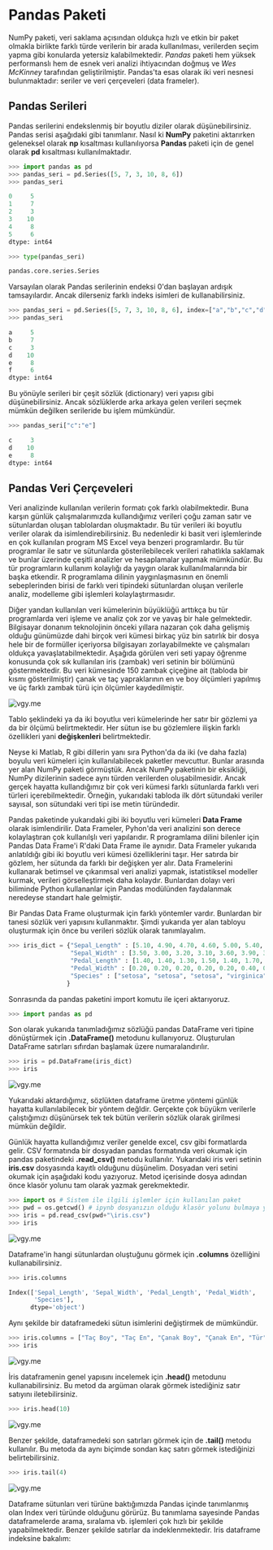 # Pandas Paketi

NumPy paketi, veri saklama açısından oldukça hızlı ve etkin bir paket olmakla birlikte farklı türde verilerin bir arada kullanılması, verilerden seçim yapma gibi konularda yetersiz kalabilmektedir. _Pandas_ paketi hem yüksek performanslı hem de esnek veri analizi ihtiyacından doğmuş ve _Wes McKinney_ tarafından geliştirilmiştir. Pandas'ta esas olarak iki veri nesnesi bulunmaktadır: seriler ve veri çerçeveleri (data frameler).

## Pandas Serileri

Pandas serilerini endekslenmiş bir boyutlu diziler olarak düşünebilirsiniz. Pandas serisi aşağıdaki gibi tanımlanır. Nasıl ki __NumPy__ paketini aktarırken geleneksel olarak __np__ kısaltması kullanılıyorsa __Pandas__ paketi için de genel olarak __pd__ kısaltması kullanılmaktadır.

```python
>>> import pandas as pd
>>> pandas_seri = pd.Series([5, 7, 3, 10, 8, 6])
>>> pandas_seri

0     5
1     7
2     3
3    10
4     8
5     6
dtype: int64

>>> type(pandas_seri)

pandas.core.series.Series
```

Varsayılan olarak Pandas serilerinin endeksi 0'dan başlayan ardışık tamsayılardır. Ancak dilerseniz farklı indeks isimleri de kullanabilirsiniz.

```python
>>> pandas_seri = pd.Series([5, 7, 3, 10, 8, 6], index=["a","b","c","d","e","f"])
>>> pandas_seri

a     5
b     7
c     3
d    10
e     8
f     6
dtype: int64
```

Bu yönüyle serileri bir çeşit sözlük (dictionary) veri yapısı gibi düşünebilirsiniz. Ancak sözlüklerde arka arkaya gelen verileri seçmek mümkün değilken serileride bu işlem mümkündür.

```python
>>> pandas_seri["c":"e"]

c     3
d    10
e     8
dtype: int64
```

## Pandas Veri Çerçeveleri

Veri analizinde kullanılan verilerin formatı çok farklı olabilmektedir. Buna karşın günlük çalışmalarımızda kullandığımız verileri çoğu zaman satır ve sütunlardan oluşan tablolardan oluşmaktadır. Bu tür verileri iki boyutlu veriler olarak da isimlendirebilirsiniz. Bu nedenledir ki basit veri işlemlerinde en çok kullanılan program MS Excel veya benzeri programlardır. Bu tür programlar ile satır ve sütunlarda gösterilebilecek verileri rahatlıkla saklamak ve bunlar üzerinde çeşitli analizler ve hesaplamalar yapmak mümkündür. Bu tür programların kullanım kolaylığı da yaygın olarak kullanılmalarında bir başka etkendir. R programlama dilinin yaygınlaşmasının en önemli sebeplerinden birisi de farklı veri tipindeki sütunlardan oluşan verilerle analiz, modelleme gibi işlemleri kolaylaştırmasıdır.

Diğer yandan kullanılan veri kümelerinin büyüklüğü arttıkça bu tür programlarda veri işleme ve analiz çok zor ve yavaş bir hale gelmektedir. Bilgisayar donanım teknolojinin önceki yıllara nazaran çok daha gelişmiş olduğu günümüzde dahi birçok veri kümesi birkaç yüz bin satırlık bir dosya hele bir de formüller içeriyorsa bilgisayarı zorlayabilmekte ve çalışmaları oldukça yavaşlatabilmektedir. Aşağıda görülen veri seti yapay öğrenme konusunda çok sık kullanılan iris (zambak) veri setinin bir bölümünü göstermektedir. Bu veri kümesinde 150 zambak çiçeğine ait (tabloda bir kısmı gösterilmiştir) çanak ve taç yapraklarının en ve boy ölçümleri yapılmış ve üç farklı zambak türü için ölçümler kaydedilmiştir.

![vgy.me](https://i.vgy.me/9xF9Ld.png)

Tablo şeklindeki ya da iki boyutluı veri kümelerinde her satır bir gözlemi ya da bir ölçümü belirtmektedir. Her sütun ise bu gözlemlere ilişkin farklı özellikleri yani __değişkenleri__ belirtmektedir.

Neyse ki Matlab, R gibi dillerin yanı sıra Python'da da iki (ve daha fazla) boyulu veri kümeleri için kullanılabilecek paketler mevcuttur. Bunlar arasında yer alan NumPy paketi görmüştük. Ancak NumPy paketinin bir eksikliği, NumPy dizilerinin sadece aynı türden verilerden oluşabilmesidir. Ancak gerçek hayatta kullandığımız bir çok veri kümesi farklı sütunlarda farklı veri türleri içerebilmektedir. Örneğin, yukarıdaki tabloda ilk dört sütundaki veriler sayısal, son sütundaki veri tipi ise metin türündedir.

Pandas paketinde yukarıdaki gibi iki boyutlu veri kümeleri __Data Frame__ olarak isimlendirilir. Data Frameler, Pyhon'da veri analizini son derece kolaylaştıran çok kullanılşlı veri yapılarıdır. R programlama dilini bilenler için Pandas Data Frame'i R'daki Data Frame ile aynıdır. Data Frameler yukarıda anlatıldığı gibi iki boyutlu veri kümesi özelliklerini taşır. Her satırda bir gözlem, her sütunda da farklı bir değişken yer alır. Data Framelerini kullanarak betimsel ve çıkarımsal veri analizi yapmak, istatistiksel modeller kurmak, verileri görselleştirmek daha kolaydır. Bunlardan dolayı veri biliminde Python kullananlar için Pandas modülünden faydalanmak neredeyse standart hale gelmiştir.

Bir Pandas Data Frame oluşturmak için farklı yöntemler vardır. Bunlardan bir tanesi sözlük veri yapısını kullanmaktır. Şimdi yukarıda yer alan tabloyu oluşturmak için önce bu verileri sözlük olarak tanımlayalım.

```python
>>> iris_dict = {"Sepal_Length" : [5.10, 4.90, 4.70, 4.60, 5.00, 5.40, 4.60],
                 "Sepal_Width" : [3.50, 3.00, 3.20, 3.10, 3.60, 3.90, 3.40],
                 "Pedal_Length" : [1.40, 1.40, 1.30, 1.50, 1.40, 1.70, 1.40],
                 "Pedal_Width" : [0.20, 0.20, 0.20, 0.20, 0.20, 0.40, 0.30],
                 "Species" : ["setosa", "setosa", "setosa", "virginica", "virginica", "virginica", "virginica"]
                }
```

Sonrasında da pandas paketini import komutu ile içeri aktarıyoruz.

```python
>>> import pandas as pd
```

Son olarak yukarıda tanımladığımız sözlüğü pandas DataFrame veri tipine dönüştürmek için __.DataFrame()__ metodunu kullanıyoruz. Oluşturulan DataFrame satırları sıfırdan başlamak üzere numaralandırılır.


```python
>>> iris = pd.DataFrame(iris_dict)
>>> iris
```
![vgy.me](https://i.vgy.me/9IqVWB.png)

Yukarıdaki aktardığımız, sözlükten dataframe üretme yöntemi günlük hayatta kullanılabilecek bir yöntem değldir. Gerçekte çok büyükm verilerle çalıştığımızı düşünürsek tek tek bütün verilerin sözlük olarak girilmesi mümkün değildir.

Günlük hayatta kullandığımız veriler genelde excel, csv gibi formatlarda gelir. CSV formatında bir dosyadan pandas formatında veri okumak için pandas paketindeki __.read_csv()__ metodu kullanılır. Yukarıdaki iris veri setinin __iris.csv__ dosyasında kayıtlı olduğunu düşünelim. Dosyadan veri setini okumak için aşağıdaki kodu yazıyoruz. Metod içerisinde dosya adından önce klasör yolunu tam olarak yazmak gerekmektedir.

```python
>>> import os # Sistem ile ilgili işlemler için kullanılan paket
>>> pwd = os.getcwd() # ipynb dosyanızın olduğu klasör yolunu bulmaya yarayan kod
>>> iris = pd.read_csv(pwd+"\iris.csv")
>>> iris
```

![vgy.me](https://i.vgy.me/NBQ164.png)

Dataframe'in hangi sütunlardan oluştuğunu görmek için __.columns__ özelliğini kullanabilirsiniz.

```python
>>> iris.columns

Index(['Sepal_Length', 'Sepal_Width', 'Pedal_Length', 'Pedal_Width',
       'Species'],
      dtype='object')
```

Aynı şekilde bir dataframedeki sütun isimlerini değiştirmek de mümkündür.

```python
>>> iris.columns = ["Taç Boy", "Taç En", "Çanak Boy", "Çanak En", "Tür"]
>>> iris
```
![vgy.me](https://i.vgy.me/fpixUa.png)

İris dataframenin genel yapısını incelemek için __.head()__ metodunu kullanabilirsiniz. Bu metod da argüman olarak görmek istediğiniz satır satıyını iletebilirsiniz.

```python
>>> iris.head(10)
```
![vgy.me](https://i.vgy.me/S0OlCq.png)

Benzer şekilde, dataframedeki son satırları görmek için de __.tail()__ metodu kullanılır. Bu metoda da aynı biçimde sondan kaç satırı görmek istediğinizi belirtebilirsiniz.

```python
>>> iris.tail(4)
```
![vgy.me](https://i.vgy.me/ZpFeo1.png)

Dataframe sütunları veri türüne baktığımızda Pandas içinde tanımlanmış olan Index veri türünde olduğunu görürüz. Bu tanımlama sayesinde Pandas dataframelerde arama, sıralama vb. işlemleri çok hızlı bir şekilde yapabilmektedir. Benzer şekilde satırlar da indeklenmektedir. Iris dataframe indeksine bakalım:

